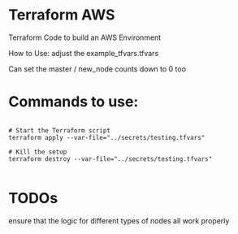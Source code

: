 # Terraform AWS

Terraform Code to build an AWS Environment

How to Use:
adjust the example_tfvars.tfvars

Can set the master / new_node counts down to 0 too


# Commands to use:

```{bash}

# Start the Terraform script
terraform apply --var-file="../secrets/testing.tfvars"

# Kill the setup
terraform destroy --var-file="../secrets/testing.tfvars"


```

# TODOs

ensure that the logic for different types of nodes all work properly